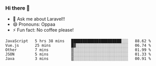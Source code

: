 ### Hi there 👋

<!--
**reubenwedson/reubenwedson** is a ✨ _special_ ✨ repository because its `README.md` (this file) appears on your GitHub profile.
Here are some ideas to get you started:
- 📫 How to reach me: 
- 🔭 I’m currently working on awesome talent app
- 🌱 I’m currently learning extreme Vue js technical stuffs
- 👯 I’m looking to collaborate on start ups challenges
- 🤔 I’m looking for help with time
-->
- 💬 Ask me about Laravel!!
- 😄 Pronouns: Oppaa
- ⚡ Fun fact: No coffee please!

<!--START_SECTION:waka-->
```text
JavaScript   5 hrs 38 mins   ██████████████████████░░░   88.62 % 
Vue.js       25 mins         █▓░░░░░░░░░░░░░░░░░░░░░░░   06.74 % 
Other        7 mins          ▒░░░░░░░░░░░░░░░░░░░░░░░░   01.99 % 
JSON         5 mins          ▒░░░░░░░░░░░░░░░░░░░░░░░░   01.33 % 
Java         3 mins          ▒░░░░░░░░░░░░░░░░░░░░░░░░   00.91 % 
```
<!--END_SECTION:waka-->
